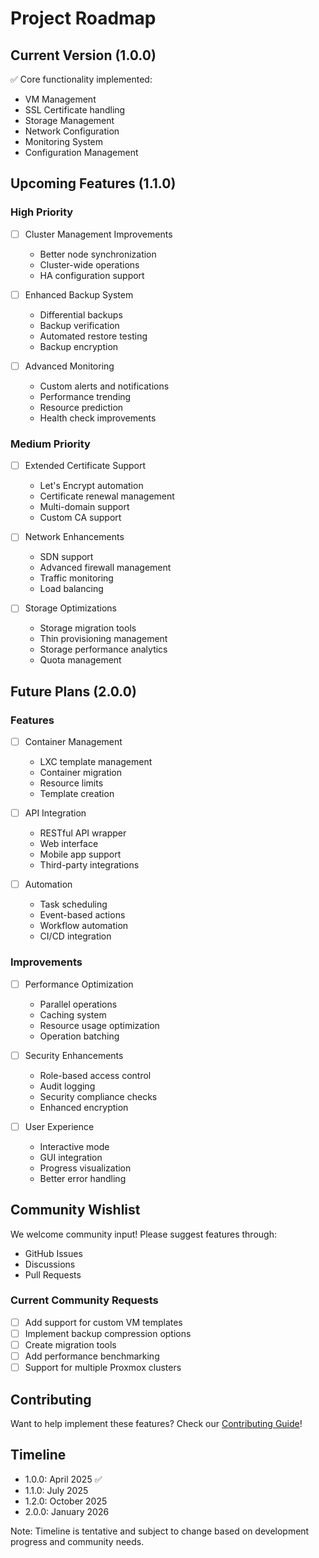 # Project Roadmap

## Current Version (1.0.0)
:white_check_mark: Core functionality implemented:
- VM Management
- SSL Certificate handling
- Storage Management
- Network Configuration
- Monitoring System
- Configuration Management

## Upcoming Features (1.1.0)
### High Priority
- [ ] Cluster Management Improvements
  - Better node synchronization
  - Cluster-wide operations
  - HA configuration support

- [ ] Enhanced Backup System
  - Differential backups
  - Backup verification
  - Automated restore testing
  - Backup encryption

- [ ] Advanced Monitoring
  - Custom alerts and notifications
  - Performance trending
  - Resource prediction
  - Health check improvements

### Medium Priority
- [ ] Extended Certificate Support
  - Let's Encrypt automation
  - Certificate renewal management
  - Multi-domain support
  - Custom CA support

- [ ] Network Enhancements
  - SDN support
  - Advanced firewall management
  - Traffic monitoring
  - Load balancing

- [ ] Storage Optimizations
  - Storage migration tools
  - Thin provisioning management
  - Storage performance analytics
  - Quota management

## Future Plans (2.0.0)
### Features
- [ ] Container Management
  - LXC template management
  - Container migration
  - Resource limits
  - Template creation

- [ ] API Integration
  - RESTful API wrapper
  - Web interface
  - Mobile app support
  - Third-party integrations

- [ ] Automation
  - Task scheduling
  - Event-based actions
  - Workflow automation
  - CI/CD integration

### Improvements
- [ ] Performance Optimization
  - Parallel operations
  - Caching system
  - Resource usage optimization
  - Operation batching

- [ ] Security Enhancements
  - Role-based access control
  - Audit logging
  - Security compliance checks
  - Enhanced encryption

- [ ] User Experience
  - Interactive mode
  - GUI integration
  - Progress visualization
  - Better error handling

## Community Wishlist
We welcome community input! Please suggest features through:
- GitHub Issues
- Discussions
- Pull Requests

### Current Community Requests
- [ ] Add support for custom VM templates
- [ ] Implement backup compression options
- [ ] Create migration tools
- [ ] Add performance benchmarking
- [ ] Support for multiple Proxmox clusters

## Contributing
Want to help implement these features? Check our [Contributing Guide](CONTRIBUTING.md)!

## Timeline
- 1.0.0: April 2025 :white_check_mark:
- 1.1.0: July 2025
- 1.2.0: October 2025
- 2.0.0: January 2026

Note: Timeline is tentative and subject to change based on development progress and community needs.
